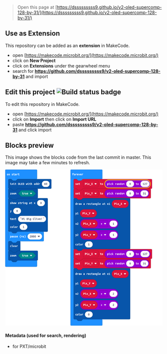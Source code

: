 
> Open this page at [https://dsssssssss9.github.io/v2-oled-supercomp-128-by-31/](https://dsssssssss9.github.io/v2-oled-supercomp-128-by-31/)

## Use as Extension

This repository can be added as an **extension** in MakeCode.

* open [https://makecode.microbit.org/](https://makecode.microbit.org/)
* click on **New Project**
* click on **Extensions** under the gearwheel menu
* search for **https://github.com/dsssssssss9/v2-oled-supercomp-128-by-31** and import

## Edit this project ![Build status badge](https://github.com/dsssssssss9/v2-oled-supercomp-128-by-31/workflows/MakeCode/badge.svg)

To edit this repository in MakeCode.

* open [https://makecode.microbit.org/](https://makecode.microbit.org/)
* click on **Import** then click on **Import URL**
* paste **https://github.com/dsssssssss9/v2-oled-supercomp-128-by-31** and click import

## Blocks preview

This image shows the blocks code from the last commit in master.
This image may take a few minutes to refresh.

![A rendered view of the blocks](https://github.com/dsssssssss9/v2-oled-supercomp-128-by-31/raw/master/.github/makecode/blocks.png)

#### Metadata (used for search, rendering)

* for PXT/microbit
<script src="https://makecode.com/gh-pages-embed.js"></script><script>makeCodeRender("{{ site.makecode.home_url }}", "{{ site.github.owner_name }}/{{ site.github.repository_name }}");</script>
